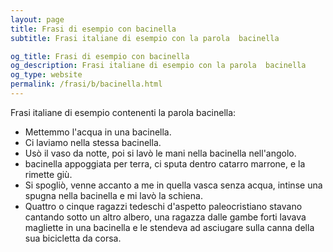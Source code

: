 ```yaml
---
layout: page
title: Frasi di esempio con bacinella 
subtitle: Frasi italiane di esempio con la parola  bacinella

og_title: Frasi di esempio con bacinella 
og_description: Frasi italiane di esempio con la parola  bacinella
og_type: website
permalink: /frasi/b/bacinella.html
---
```


Frasi italiane di esempio contenenti la parola bacinella:


- Mettemmo l'acqua in una bacinella.
- Ci laviamo nella stessa bacinella.
- Usò il vaso da notte, poi si lavò le mani nella bacinella nell'angolo.
- bacinella appoggiata per terra, ci sputa dentro catarro marrone, e la rimette giù.
- Si spogliò, venne accanto a me in quella vasca senza acqua, intinse una spugna nella bacinella e mi lavò la schiena.
- Quattro o cinque ragazzi tedeschi d'aspetto paleocristiano stavano cantando sotto un altro albero, una ragazza dalle gambe forti lavava magliette in una bacinella e le stendeva ad asciugare sulla canna della sua bicicletta da corsa.
